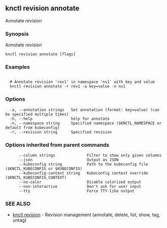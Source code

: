 ## knctl revision annotate

Annotate revision

### Synopsis

Annotate revision

```
knctl revision annotate [flags]
```

### Examples

```

  # Annotate revision 'rev1' in namespace 'ns1' with key and value
  knctl revision annotate -r rev1 -a key=value -n ns1
```

### Options

```
  -a, --annotation strings   Set annotation (format: key=value) (can be specified multiple times)
  -h, --help                 help for annotate
  -n, --namespace string     Specified namespace ($KNCTL_NAMESPACE or default from kubeconfig)
  -r, --revision string      Specified revision
```

### Options inherited from parent commands

```
      --column strings              Filter to show only given columns
      --json                        Output as JSON
      --kubeconfig string           Path to the kubeconfig file ($KNCTL_KUBECONFIG or $KUBECONFIG)
      --kubeconfig-context string   Kubeconfig context override ($KNCTL_KUBECONFIG_CONTEXT)
      --no-color                    Disable colorized output
      --non-interactive             Don't ask for user input
      --tty                         Force TTY-like output
```

### SEE ALSO

* [knctl revision](knctl_revision.md)	 - Revision management (annotate, delete, list, show, tag, untag)

